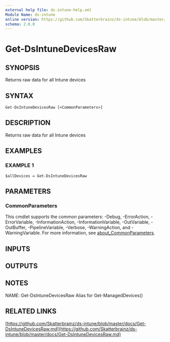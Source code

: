 ```yaml
---
external help file: ds-intune-help.xml
Module Name: ds-intune
online version: https://github.com/Skatterbrainz/ds-intune/blob/master/docs/Get-DsIntuneDevicesRaw.md
schema: 2.0.0
---
```


# Get-DsIntuneDevicesRaw

## SYNOPSIS
Returns raw data for all Intune devices

## SYNTAX

```
Get-DsIntuneDevicesRaw [<CommonParameters>]
```

## DESCRIPTION
Returns raw data for all Intune devices

## EXAMPLES

### EXAMPLE 1
```
$allDevices = Get-DsIntuneDevicesRaw
```

## PARAMETERS

### CommonParameters
This cmdlet supports the common parameters: -Debug, -ErrorAction, -ErrorVariable, -InformationAction, -InformationVariable, -OutVariable, -OutBuffer, -PipelineVariable, -Verbose, -WarningAction, and -WarningVariable. For more information, see [about_CommonParameters](http://go.microsoft.com/fwlink/?LinkID=113216).

## INPUTS

## OUTPUTS

## NOTES
NAME: Get-DsIntuneDevicesRaw
Alias for Get-ManagedDevices()

## RELATED LINKS

[https://github.com/Skatterbrainz/ds-intune/blob/master/docs/Get-DsIntuneDevicesRaw.md](https://github.com/Skatterbrainz/ds-intune/blob/master/docs/Get-DsIntuneDevicesRaw.md)

